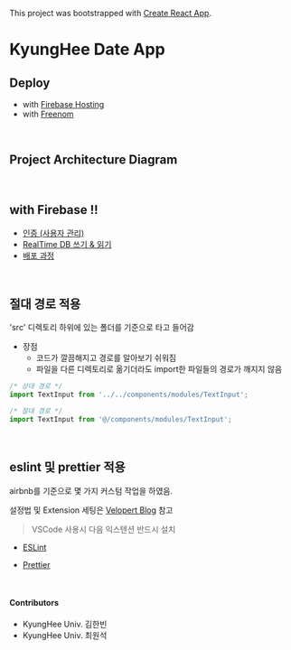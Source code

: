 This project was bootstrapped with [Create React App](https://github.com/facebook/create-react-app).

# KyungHee Date App

## Deploy

- with [Firebase Hosting](https://health100-51c29.firebaseapp.com)
- with [Freenom](https://health100.ga)

<br />

## Project Architecture Diagram

<br />

## with Firebase !!

- [인증 (사용자 관리)](https://firebase.google.com/docs/auth/web/manage-users)
- [RealTime DB 쓰기 & 읽기](https://firebase.google.com/docs/database/web/read-and-write)
- [배포 과정](https://firebase.google.com/docs/web/setup#install-cli_deploy)

<br />

## 절대 경로 적용

'src' 디렉토리 하위에 있는 폴더를 기준으로 타고 들어감

- 장점
  - 코드가 깔끔해지고 경로를 알아보기 쉬워짐
  - 파일을 다른 디렉토리로 옮기더라도 import한 파일들의 경로가 깨지지 않음

```javascript
/* 상대 경로 */
import TextInput from '../../components/modules/TextInput';

/* 절대 경로 */
import TextInput from '@/components/modules/TextInput';
```

<br />

## eslint 및 prettier 적용

airbnb를 기준으로 몇 가지 커스텀 작업을 하였음.

설정법 및 Extension 세팅은 [Velopert Blog](https://velog.io/@velopert/eslint-and-prettier-in-react) 참고

> VSCode 사용시 다음 익스텐션 반드시 설치

- [ESLint](https://marketplace.visualstudio.com/itemdetails?itemName=dbaeumer.vscode-eslint)

- [Prettier](https://marketplace.visualstudio.com/itemdetails?itemName=esbenp.prettier-vscode)

  <br />

#### Contributors

- KyungHee Univ. 김한빈
- KyungHee Univ. 최원석
